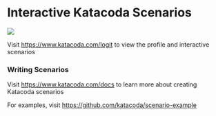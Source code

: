 # Interactive Katacoda Scenarios

[![](http://shields.katacoda.com/katacoda/logit/count.svg)](https://www.katacoda.com/logit "Get your profile on Katacoda.com")

Visit https://www.katacoda.com/logit to view the profile and interactive scenarios

### Writing Scenarios
Visit https://www.katacoda.com/docs to learn more about creating Katacoda scenarios

For examples, visit https://github.com/katacoda/scenario-example
